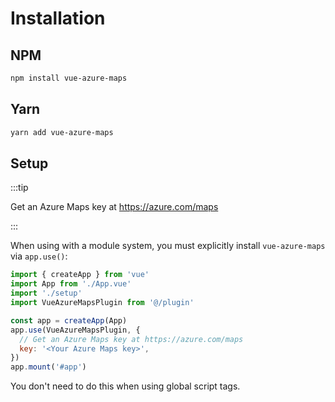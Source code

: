 # Installation

## NPM

```sh
npm install vue-azure-maps
```

## Yarn

```sh
yarn add vue-azure-maps
```

## Setup

:::tip

Get an Azure Maps key at <https://azure.com/maps>

:::

When using with a module system, you must explicitly install `vue-azure-maps` via `app.use()`:

```javascript
import { createApp } from 'vue'
import App from './App.vue'
import './setup'
import VueAzureMapsPlugin from '@/plugin'

const app = createApp(App)
app.use(VueAzureMapsPlugin, {
  // Get an Azure Maps key at https://azure.com/maps
  key: '<Your Azure Maps key>',
})
app.mount('#app')
```

You don't need to do this when using global script tags.
